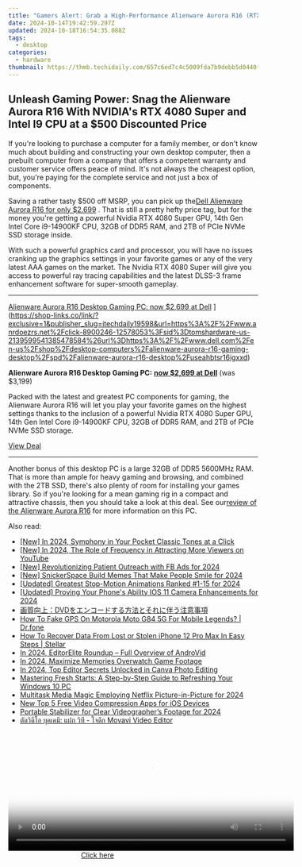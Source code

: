 ```yaml
---
title: "Gamers Alert: Grab a High-Performance Alienware Aurora R16 (RTX 4080 + I9) and Shave Off $500 From the Price"
date: 2024-10-14T19:42:59.297Z
updated: 2024-10-18T16:54:35.088Z
tags:
  - desktop
categories:
  - hardware
thumbnail: https://thmb.techidaily.com/657c6ed7c4c5009fda7b9debb5d0440f9ba124b99f1e715f38abd38365f6151e.png
---
```


## Unleash Gaming Power: Snag the Alienware Aurora R16 With NVIDIA's RTX 4080 Super and Intel I9 CPU at a $500 Discounted Price

If you're looking to purchase a computer for a family member, or don't know much about building and constructing your own desktop computer, then a prebuilt computer from a company that offers a competent warranty and customer service offers peace of mind. It's not always the cheapest option, but, you're paying for the complete service and not just a box of components.

 Saving a rather tasty $500 off MSRP, you can pick up the[Dell Alienware Aurora R16 for only $2.699](<https://shop-links.co/link/?exclusive=1&publisher_slug=itechdaily19598&url=https%3A%2F%2Fwww.anrdoezrs.net%2Fclick-8900246-12578053%3Fsid%3Dtomshardware-us-1263806631832487988%26url%3Dhttps%3A%2F%2Fwww.dell.com%2Fen-us%2Fshop%2Fdesktop-computers%2Falienware-aurora-r16-gaming-desktop%2Fspd%2Falienware-aurora-r16-desktop%2Fuseahbtsr16igxxd>) . That is still a pretty hefty price tag, but for the money you're getting a powerful Nvidia RTX 4080 Super GPU, 14th Gen Intel Core i9-14900KF CPU, 32GB of DDR5 RAM, and 2TB of PCIe NVMe SSD storage inside.

 With such a powerful graphics card and processor, you will have no issues cranking up the graphics settings in your favorite games or any of the very latest AAA games on the market. The Nvidia RTX 4080 Super will give you access to powerful ray tracing capabilities and the latest DLSS-3 frame enhancement software for super-smooth gameplay.

---

[Alienware Aurora R16 Desktop Gaming PC: now $2,699 at Dell](https://cdn.mos.cms.futurecdn.net/Cem58gxryoFToHGCZZcnHc-200-100.png "Alienware Aurora R16 Desktop Gaming PC: now $2,699 at Dell") ](https://shop-links.co/link/?exclusive=1&publisher_slug=itechdaily19598&url=https%3A%2F%2Fwww.anrdoezrs.net%2Fclick-8900246-12578053%3Fsid%3Dtomshardware-us-2139599541385478584%26url%3Dhttps%3A%2F%2Fwww.dell.com%2Fen-us%2Fshop%2Fdesktop-computers%2Falienware-aurora-r16-gaming-desktop%2Fspd%2Falienware-aurora-r16-desktop%2Fuseahbtsr16igxxd)

**Alienware Aurora R16 Desktop Gaming PC:** [**now $2,699 at Dell**](https://shop-links.co/link/?exclusive=1&publisher_slug=itechdaily19598&url=https%3A%2F%2Fwww.anrdoezrs.net%2Fclick-8900246-12578053%3Fsid%3Dtomshardware-us-6031331754624865758%26url%3Dhttps%3A%2F%2Fwww.dell.com%2Fen-us%2Fshop%2Fdesktop-computers%2Falienware-aurora-r16-gaming-desktop%2Fspd%2Falienware-aurora-r16-desktop%2Fuseahbtsr16igxxd) (was $3,199)  
  
 Packed with the latest and greatest PC components for gaming, the Alienware Aurora R16 will let you play your favorite games on the highest settings thanks to the inclusion of a powerful Nvidia RTX 4080 Super GPU, 14th Gen Intel Core i9-14900KF CPU, 32GB of DDR5 RAM, and 2TB of PCIe NVMe SSD storage.

[View Deal](https://shop-links.co/link/?exclusive=1&publisher_slug=itechdaily19598&url=https%3A%2F%2Fwww.anrdoezrs.net%2Fclick-8900246-12578053%3Fsid%3Dtomshardware-us-2139599541385478584%26url%3Dhttps%3A%2F%2Fwww.dell.com%2Fen-us%2Fshop%2Fdesktop-computers%2Falienware-aurora-r16-gaming-desktop%2Fspd%2Falienware-aurora-r16-desktop%2Fuseahbtsr16igxxd)

---

 Another bonus of this desktop PC is a large 32GB of DDR5 5600MHz RAM. That is more than ample for heavy gaming and browsing, and combined with the 2TB SSD, there's also plenty of room for installing your games library. So if you're looking for a mean gaming rig in a compact and attractive chassis, then you should take a look at this deal. See our[review of the Alienware Aurora R16](https://www.tomshardware.com/reviews/alienware-aurora-r16) for more information on this PC.

<ins class="adsbygoogle"
     style="display:block"
     data-ad-format="autorelaxed"
     data-ad-client="ca-pub-7571918770474297"
     data-ad-slot="1223367746"></ins>

<ins class="adsbygoogle"
     style="display:block"
     data-ad-client="ca-pub-7571918770474297"
     data-ad-slot="8358498916"
     data-ad-format="auto"
     data-full-width-responsive="true"></ins>

<span class="atpl-alsoreadstyle">Also read:</span>
<div><ul>
<li><a href="https://article-files.techidaily.com/new-in-2024-symphony-in-your-pocket-classic-tones-at-a-click/"><u>[New] In 2024, Symphony in Your Pocket Classic Tones at a Click</u></a></li>
<li><a href="https://youtube-tips.techidaily.com/n-2024-the-role-of-frequency-in-attracting-more-viewers-on-youtube/"><u>[New] In 2024, The Role of Frequency in Attracting More Viewers on YouTube</u></a></li>
<li><a href="https://article-files.techidaily.com/new-revolutionizing-patient-outreach-with-fb-ads-for-2024/"><u>[New] Revolutionizing Patient Outreach with FB Ads for 2024</u></a></li>
<li><a href="https://article-files.techidaily.com/new-snickerspace-build-memes-that-make-people-smile-for-2024/"><u>[New] SnickerSpace Build Memes That Make People Smile for 2024</u></a></li>
<li><a href="https://article-files.techidaily.com/updated-greatest-stop-motion-animations-ranked-1-15-for-2024/"><u>[Updated] Greatest Stop-Motion Animations Ranked #1-15 for 2024</u></a></li>
<li><a href="https://article-files.techidaily.com/updated-proving-your-phones-ability-ios-11-camera-enhancements-for-2024/"><u>[Updated] Proving Your Phone's Ability IOS 11 Camera Enhancements for 2024</u></a></li>
<li><a href="https://blog-min.techidaily.com/1725287796661-dvd/"><u>画質向上：DVDをエンコードする方法とそれに伴う注意事項</u></a></li>
<li><a href="https://fake-location.techidaily.com/how-to-fake-gps-on-motorola-moto-g84-5g-for-mobile-legends-drfone-by-drfone-virtual-android/"><u>How To Fake GPS On Motorola Moto G84 5G For Mobile Legends? | Dr.fone</u></a></li>
<li><a href="https://blog-min.techidaily.com/how-to-recover-data-from-lost-or-stolen-iphone-12-pro-max-in-easy-steps-stellar-by-stellar-data-recovery-ios-iphone-data-recovery/"><u>How To Recover Data From Lost or Stolen iPhone 12 Pro Max In Easy Steps | Stellar</u></a></li>
<li><a href="https://article-files.techidaily.com/in-2024-editorelite-roundup-full-overview-of-androvid/"><u>In 2024, EditorElite Roundup – Full Overview of AndroVid</u></a></li>
<li><a href="https://on-screen-recording.techidaily.com/in-2024-maximize-memories-overwatch-game-footage/"><u>In 2024, Maximize Memories Overwatch Game Footage</u></a></li>
<li><a href="https://article-files.techidaily.com/in-2024-top-editor-secrets-unlocked-in-canva-photo-editing/"><u>In 2024, Top Editor Secrets Unlocked in Canva Photo Editing</u></a></li>
<li><a href="https://techtrends.techidaily.com/mastering-fresh-starts-a-step-by-step-guide-to-refreshing-your-windows-10-pc/"><u>Mastering Fresh Starts: A Step-by-Step Guide to Refreshing Your Windows 10 PC</u></a></li>
<li><a href="https://extra-guidance.techidaily.com/multitask-media-magic-employing-netflix-picture-in-picture-for-2024/"><u>Multitask Media Magic Employing Netflix Picture-in-Picture for 2024</u></a></li>
<li><a href="https://ai-vdieo-software.techidaily.com/new-top-5-free-video-compression-apps-for-ios-devices/"><u>New Top 5 Free Video Compression Apps for iOS Devices</u></a></li>
<li><a href="https://article-files.techidaily.com/portable-stabilizer-for-clear-videographers-footage-for-2024/"><u>Portable Stabilizer for Clear Videographer’s Footage for 2024</u></a></li>
<li><a href="https://tech-recovery.techidaily.com/movavi-video-editor/"><u>ตัดวิดีโอ บุคเคมี: แฝก วิที - ใจดึก Movavi Video Editor</u></a></li>
</ul></div>

<!-- affiliate ads begin -->
<span id="1983475">
					<video width="576" height="240" style="cursor:pointer"
           poster="//a.impactradius-go.com/display-clicktoplayimage/1983475.png"
           onclick="if(!this.playClicked){this.play();this.setAttribute('controls',true);this.playClicked=true;}">
	   <source src="//a.impactradius-go.com/display-ad/22993-1983475">
	   <img src="//a.impactradius-go.com/display-clicktoplayimage/1983475.png" style="border: none; height: 100%; width: 100%; object-fit: contain">
	</video>
	<div style="width:360px;text-align:center"><a href="javascript:window.open(decodeURIComponent('https%3A%2F%2Fhomestyler.sjv.io%2Fc%2F5597632%2F1983475%2F22993'), '_blank');void(0);">Click here</a></div>
</span>
<img height="0" width="0" src="https://imp.pxf.io/i/5597632/1983475/22993" style="position:absolute;visibility:hidden;" border="0" />
<!-- affiliate ads end -->

